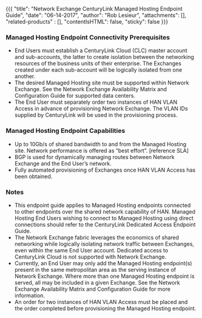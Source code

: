 {{{
  "title": "Network Exchange CenturyLink Managed Hosting Endpoint Guide",
  "date": "06-14-2017",
  "author": "Rob Lesieur",
  "attachments": [],
  "related-products" : [],
  "contentIsHTML": false,
  "sticky": false
}}}

### Managed Hosting Endpoint Connectivity Prerequisites

* End Users must establish a CenturyLink Cloud (CLC) master account and sub-accounts, the latter to create isolation between the networking resources of the business units of their enterprise. The Exchanges created under each sub-account will be logically isolated from one another.
* The desired Managed Hosting site must be supported within Network Exchange. See the Network Exchange Availability Matrix and Configuration Guide for supported data centers.
* The End User must separately order two instances of HAN VLAN Access in advance of provisioning Network Exchange. The VLAN IDs supplied by CenturyLink will be used in the provisioning process.

### Managed Hosting Endpoint Capabilities

* Up to 10Gb/s of shared bandwidth to and from the Managed Hosting site. Network performance is offered as “best effort”. [reference SLA]
* BGP is used for dynamically managing routes between Network Exchange and the End User’s network.
* Fully automated provisioning of Exchanges once HAN VLAN Access has been obtained.

### Notes

* This endpoint guide applies to Managed Hosting endpoints connected to other endpoints over the shared network capability of HAN. Managed Hosting End Users wishing to connect to Managed Hosting using direct connections should refer to the CenturyLink Dedicated Access Endpoint Guide.
* The Network Exchange fabric leverages the economics of shared networking while logically isolating network traffic between Exchanges, even within the same End User account. Dedicated access to CenturyLink Cloud is not supported with Network Exchange.
* Currently, an End User may only add the Managed Hosting endpoint(s) present in the same metropolitan area as the serving instance of Network Exchange. Where more than one Managed Hosting endpoint is served, all may be included in a given Exchange. See the Network Exchange Availability Matrix and Configuration Guide for more information.
* An order for two instances of HAN VLAN Access must be placed and the order completed before provisioning the Managed Hosting endpoint.
